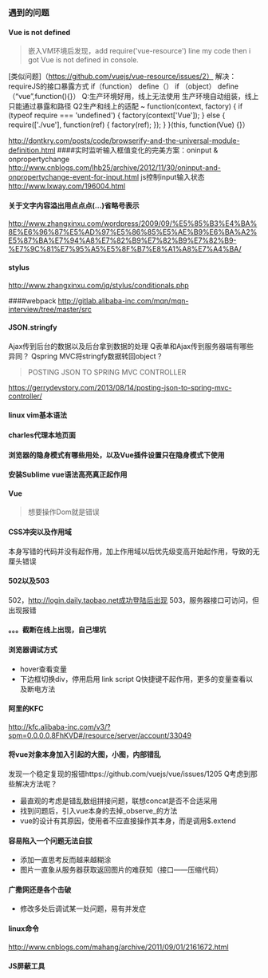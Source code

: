 ### 遇到的问题
#### Vue is not defined 
>嵌入VM环境后发现，add require('vue-resource') line my code then i got Vue is not defined in console.


[类似问题]（https://github.com/vuejs/vue-resource/issues/2）
解决：requireJS的接口暴露方式
if（function）
define（）
if （object）
define（“vue”,function(){}）
Q:生产环境好用，线上无法使用
生产环境自动组装，线上只能通过暴露和路径
Q2生产和线上的适配
~ function(context, factory) {
    if (typeof require === 'undefined') {
        factory(context['Vue']);
    } else {
        require(['./vue'], function(ref) {
            factory(ref);
        });
    }
}(this, function(Vue) {}）

http://dontkry.com/posts/code/browserify-and-the-universal-module-definition.html
####实时监听输入框值变化的完美方案：oninput & onpropertychange
http://www.cnblogs.com/lhb25/archive/2012/11/30/oninput-and-onpropertychange-event-for-input.html
js控制input输入状态
http://www.lxway.com/196004.html

#### 关于文字内容溢出用点点点(…)省略号表示
http://www.zhangxinxu.com/wordpress/2009/09/%E5%85%B3%E4%BA%8E%E6%96%87%E5%AD%97%E5%86%85%E5%AE%B9%E6%BA%A2%E5%87%BA%E7%94%A8%E7%82%B9%E7%82%B9%E7%82%B9-%E7%9C%81%E7%95%A5%E5%8F%B7%E8%A1%A8%E7%A4%BA/

#### stylus
http://www.zhangxinxu.com/jq/stylus/conditionals.php

####webpack
http://gitlab.alibaba-inc.com/mqn/mqn-interview/tree/master/src
#### JSON.stringfy
Ajax传到后台的数据以及后台拿到数据的处理
Q表单和Ajax传到服务器端有哪些异同？
Qspring MVC将stringfy数据转回object？
>POSTING JSON TO SPRING MVC CONTROLLER

https://gerrydevstory.com/2013/08/14/posting-json-to-spring-mvc-controller/

#### linux vim基本语法
#### charles代理本地页面
#### 浏览器的隐身模式有哪些用处，以及Vue插件设置只在隐身模式下使用
#### 安装Sublime vue语法高亮真正起作用
#### Vue
>想要操作Dom就是错误


#### CSS冲突以及作用域
本身写错的代码并没有起作用，加上作用域以后优先级变高开始起作用，导致的无厘头错误




#### 502以及503
502，http://login.daily.taobao.net成功登陆后出现
503，服务器接口可访问，但出现报错


#### 。。。截断在线上出现，自己埋坑
#### 浏览器调试方式

-  hover查看变量
-  下边框切换div，停用启用 link script
Q快捷键不起作用，更多的变量查看以及断电方法
#### 阿里的KFC
http://kfc.alibaba-inc.com/v3/?spm=0.0.0.0.8FhKVD#/resource/server/account/33049

#### 将vue对象本身加入引起的大图，小图，内部错乱

发现一个稳定复现的报错https://github.com/vuejs/vue/issues/1205
Q考虑到那些解决方法呢？
- 最直观的考虑是错乱数组拼接问题，联想concat是否不合适采用
- 找到问题后，引入vue本身的去掉_observe_的方法
- vue的设计有其原因，使用者不应直接操作其本身，而是调用$.extend
#### 容易陷入一个问题无法自拔
- 添加一直思考反而越来越糊涂
- 图片一直象从服务器获取返回图片的难获知（接口——压缩代码）
#### 广撒网还是各个击破
- 修改多处后调试某一处问题，易有并发症
#### linux命令
http://www.cnblogs.com/mahang/archive/2011/09/01/2161672.html

#### JS屏蔽工具
